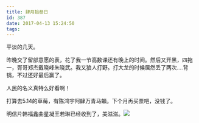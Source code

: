 ```yaml
---
title: 肆月拾叁日
id: 387
date: 2017-04-13 15:24:50
tags:
---
```


平淡的几天。

昨晚交了留部意愿的表，花了我一节高数课还有晚上的时间。然后又开黑，四拖一，胥哥郑杰戴晓峰朱晓武。我又狼人打野。打大龙的时候居然丢了两次....背锅，不过还好最后赢了。

人民的名义真特么好看啊！

打算去5.14的草莓，有陈鸿宇阿肆万青马頔。下个月再买票吧，没钱了。

明信片韩福鑫曲星凝王若琳已经收到了，美滋滋。![](http://eremite-1252628011.cossh.myqcloud.com/wp-content/uploads/2016/12/6631824229702445586.jpg)